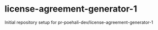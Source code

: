 # license-agreement-generator-1

Initial repository setup for pr-poehali-dev/license-agreement-generator-1
